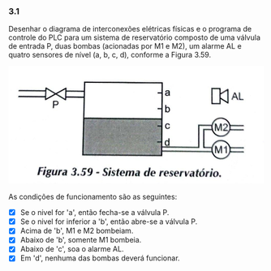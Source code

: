 ### 3.1 
Desenhar o diagrama de interconexões elétricas físicas e o programa de controle do PLC para um sistema de reservatório composto de uma válvula de entrada P, duas bombas (acionadas por M1 e M2), um alarme AL e quatro sensores de nível (a, b, c, d), conforme a Figura 3.59.

![Figura 3.59](./figura_3.59.jpg)

As condições de funcionamento são as seguintes:

- [x] Se o nivel for 'a', então fecha-se a válvula P.
- [x] Se o nivel for inferior a 'b', então abre-se a válvula P.
- [x] Acima de 'b', M1 e M2 bombeiam.
- [x] Abaixo de 'b', somente M1 bombeia.
- [x] Abaixo de 'c', soa o alarme AL.
- [x] Em 'd', nenhuma das bombas deverá funcionar.
